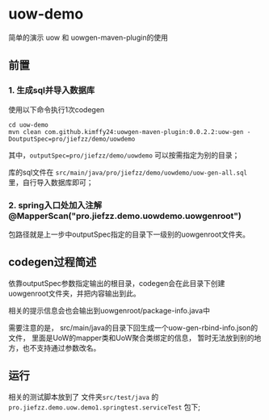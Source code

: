 # uow-demo

简单的演示 uow 和 uowgen-maven-plugin的使用

## 前置

### 1. 生成sql并导入数据库

使用以下命令执行1次codegen

```
cd uow-demo
mvn clean com.github.kimffy24:uowgen-maven-plugin:0.0.2.2:uow-gen -DoutputSpec=pro/jiefzz/demo/uowdemo
```

其中，`outputSpec=pro/jiefzz/demo/uowdemo` 可以按需指定为别的目录；

库的sql文件在 `src/main/java/pro/jiefzz/demo/uowdemo/uow-gen-all.sql` 里，自行导入数据库即可；

### 2. spring入口处加入注解 @MapperScan("pro.jiefzz.demo.uowdemo.uowgenroot")

包路径就是上一步中outputSpec指定的目录下一级别的uowgenroot文件夹。

## codegen过程简述

依靠outputSpec参数指定输出的根目录，codegen会在此目录下创建uowgenroot文件夹，并把内容输出到此。

相关的提示信息会也会输出到uowgenroot/package-info.java中

需要注意的是，
src/main/java的目录下回生成一个uow-gen-rbind-info.json的文件，
里面是UoW的mapper类和UoW聚合类绑定的信息，
暂时无法放到别的地方，也不支持通过参数改名。

## 运行

相关的测试脚本放到了 文件夹`src/test/java` 的 `pro.jiefzz.demo.uow.demo1.springtest.serviceTest` 包下;


